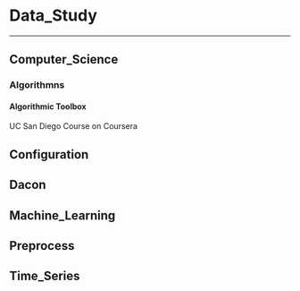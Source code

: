 # Data_Study
----------
## Computer_Science
### Algorithmns
#### Algorithmic Toolbox
UC San Diego Course on Coursera
## Configuration
## Dacon
## Machine_Learning
## Preprocess
## Time_Series
